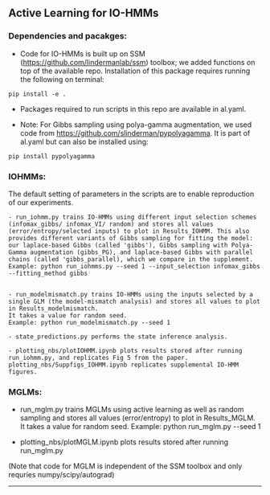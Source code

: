 ## Active Learning for IO-HMMs


### Dependencies and pacakges:

  - Code for IO-HMMs is built up on SSM (https://github.com/lindermanlab/ssm) toolbox; we added functions on top of the available repo.
  Installation of this package requires running the following on terminal: 
  ```
  pip install -e . 
  ```

  - Packages required to run scripts in this repo are available in al.yaml.

  - Note: For Gibbs sampling using polya-gamma augmentation, we used code from https://github.com/slinderman/pypolyagamma. It is part of al.yaml but can also be installed using:
  ```
  pip install pypolyagamma
  ```


### IOHMMs:

  The default setting of parameters in the scripts are to enable reproduction of our experiments. 

    - run_iohmm.py trains IO-HMMs using different input selection schemes (infomax_gibbs/ infomax_VI/ random) and stores all values (error/entropy/selected inputs) to plot in Results_IOHMM. This also provides different variants of Gibbs sampling for fitting the model: our laplace-based Gibbs (called 'gibbs'), Gibbs sampling with Polya-Gamma augmentation (gibbs_PG), and laplace-based Gibbs with parallel chains (called 'gibbs_parallel), which we compare in the supplement.  
    Example: python run_iohmms.py --seed 1 --input_selection infomax_gibbs --fitting_method gibbs


    - run_modelmismatch.py trains IO-HMMs using the inputs selected by a single GLM (the model-mismatch analysis) and stores all values to plot in Results_modelmismatch.
    It takes a value for random seed. 
    Example: python run_modelmismatch.py --seed 1

    - state_predictions.py performs the state inference analysis. 

    - plotting_nbs/plotIOHMM.ipynb plots results stored after running run_iohmm.py, and replicates Fig 5 from the paper. plotting_nbs/Suppfigs_IOHMM.ipynb replicates supplemental IO-HMM figures.

### MGLMs:
  - run_mglm.py trains MGLMs using active learning as well as random sampling and stores all values (error/entropy) to plot in Results_MGLM.
    It takes a value for random seed.
    Example: python run_mglm.py --seed 1

  - plotting_nbs/plotMGLM.ipynb plots results stored after running run_mglm.py

  (Note that code for MGLM is independent of the SSM toolbox and only requries numpy/scipy/autograd) 

------------------------------------------------------------------------------------------------------------------------------------------------------------------ 
